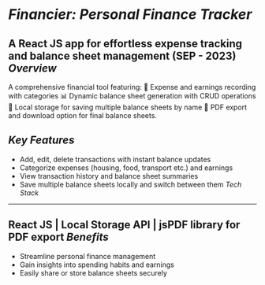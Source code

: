 *Financier: Personal Finance Tracker*
======================================
A React JS app for effortless expense tracking and balance sheet management (SEP - 2023)
*Overview*
------------ 
A comprehensive financial tool featuring:
💸 Expense and earnings recording with categories
📊 Dynamic balance sheet generation with CRUD operations
💾 Local storage for saving multiple balance sheets by name
📄 PDF export and download option for final balance sheets.

*Key Features*
---------------- 
* Add, edit, delete transactions with instant balance updates
* Categorize expenses (housing, food, transport etc.) and earnings
* View transaction history and balance sheet summaries
* Save multiple balance sheets locally and switch between them
*Tech Stack*
---------------- 
React JS | Local Storage API | jsPDF library for PDF export
*Benefits*
-------------
* Streamline personal finance management
* Gain insights into spending habits and earnings
* Easily share or store balance sheets securely
